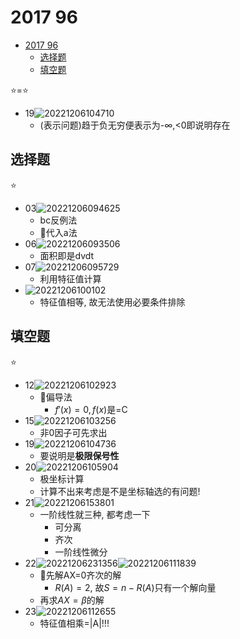 # 2017 96

- [2017 96](#2017-96)
  - [选择题](#选择题)
  - [填空题](#填空题)

⭐=⭐

- 19![20221206104710](https://raw.githubusercontent.com/Logible/Image/main/note_image/20221206104710.png)
  - (表示问题)趋于负无穷便表示为-∞,<0即说明存在

## 选择题

⭐

- 03![20221206094625](https://raw.githubusercontent.com/Logible/Image/main/note_image/20221206094625.png)
  - bc反例法
  - 🏅代入a法
- 06![20221206093506](https://raw.githubusercontent.com/Logible/Image/main/note_image/20221206093506.png)
  - 面积即是dvdt
- 07![20221206095729](https://raw.githubusercontent.com/Logible/Image/main/note_image/20221206095729.png)
  - 利用特征值计算
- ![20221206100102](https://raw.githubusercontent.com/Logible/Image/main/note_image/20221206100102.png)
  - 特征值相等, 故无法使用必要条件排除

## 填空题

⭐

- 12![20221206102923](https://raw.githubusercontent.com/Logible/Image/main/note_image/20221206102923.png)
  - 🏅偏导法
    - $f'(x)=0,f(x)$是=C
- 15![20221206103256](https://raw.githubusercontent.com/Logible/Image/main/note_image/20221206103256.png)
  - 非0因子可先求出
- 19![20221206104736](https://raw.githubusercontent.com/Logible/Image/main/note_image/20221206104736.png)
  - 要说明是**极限保号性**
- 20![20221206105904](https://raw.githubusercontent.com/Logible/Image/main/note_image/20221206105904.png)
  - 极坐标计算
  - 计算不出来考虑是不是坐标轴选的有问题!
- 21![20221206153801](https://raw.githubusercontent.com/Logible/Image/main/note_image/20221206153801.png)
  - 一阶线性就三种, 都考虑一下
    - 可分离
    - 齐次
    - 一阶线性微分
- 22![20221206231356](https://raw.githubusercontent.com/Logible/Image/main/note_image/20221206231356.png)![20221206111839](https://raw.githubusercontent.com/Logible/Image/main/note_image/20221206111839.png)
  - 🏅先解AX=0齐次的解
    - $R(A)=2$, 故$S=n-R(A)$只有一个解向量
  - 再求$AX=\beta$的解
- 23![20221206112655](https://raw.githubusercontent.com/Logible/Image/main/note_image/20221206112655.png)
  - 特征值相乘=|A|!!!
